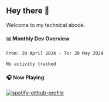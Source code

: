 ## Hey there 👋

Welcome to my technical abode.

#### 📊 Monthly Dev Overview
<!--START_SECTION:waka-->

```txt
From: 20 April 2024 - To: 20 May 2024

No activity tracked
```

<!--END_SECTION:waka-->

#### 🎧 Now Playing

[![spotify-github-profile](https://spotify-github-profile.vercel.app/api/view?uid=james2mid&cover_image=true&theme=natemoo-re)](https://open.spotify.com/user/james2mid?si=2b3baf2b09cb499e)

